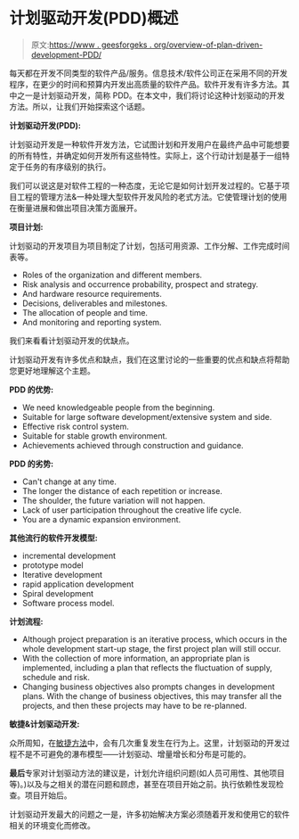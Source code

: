 # 计划驱动开发(PDD)概述

> 原文:[https://www . geesforgeks . org/overview-of-plan-driven-development-PDD/](https://www.geeksforgeeks.org/overview-of-plan-driven-development-pdd/)

每天都在开发不同类型的软件产品/服务。信息技术/软件公司正在采用不同的开发程序，在更少的时间和预算内开发出高质量的软件产品。软件开发有许多方法。其中之一是计划驱动开发，简称 PDD。在本文中，我们将讨论这种计划驱动的开发方法。所以，让我们开始探索这个话题。

**计划驱动开发(PDD):**

计划驱动开发是一种软件开发方法，它试图计划和开发用户在最终产品中可能想要的所有特性，并确定如何开发所有这些特性。实际上，这个行动计划是基于一组特定于任务的有序级别的执行。

我们可以说这是对软件工程的一种态度，无论它是如何计划开发过程的。它基于项目工程的管理方法&一种处理大型软件开发风险的老式方法。它使管理计划的使用在衡量进展和做出项目决策方面展开。

**项目计划:**

计划驱动的开发项目为项目制定了计划，包括可用资源、工作分解、工作完成时间表等。

*   Roles of the organization and different members.
*   Risk analysis and occurrence probability, prospect and strategy.
*   And hardware resource requirements.
*   Decisions, deliverables and milestones.
*   The allocation of people and time.
*   And monitoring and reporting system.

我们来看看计划驱动开发的优缺点。

计划驱动开发有许多优点和缺点，我们在这里讨论的一些重要的优点和缺点将帮助您更好地理解这个主题。

**PDD 的优势:**

*   We need knowledgeable people from the beginning.
*   Suitable for large software development/extensive system and side.
*   Effective risk control system.
*   Suitable for stable growth environment.
*   Achievements achieved through construction and guidance.

**PDD 的劣势:**

*   Can't change at any time.
*   The longer the distance of each repetition or increase.
*   The shoulder, the future variation will not happen.
*   Lack of user participation throughout the creative life cycle.
*   You are a dynamic expansion environment.

**其他流行的软件开发模型:**

*   incremental development
*   prototype model
*   Iterative development
*   rapid application development
*   Spiral development
*   Software process model.

**计划流程:**

*   Although project preparation is an iterative process, which occurs in the whole development start-up stage, the first project plan will still occur.
*   With the collection of more information, an appropriate plan is implemented, including a plan that reflects the fluctuation of supply, schedule and risk.
*   Changing business objectives also prompts changes in development plans. With the change of business objectives, this may transfer all the projects, and then these projects may have to be re-planned.

**敏捷&计划驱动开发:**

众所周知，在[敏捷方法](https://www.geeksforgeeks.org/software-engineering-agile-development-models/)中，会有几次重复发生在行为上。这里，计划驱动的开发过程不是不可避免的瀑布模型——计划驱动、增量增长和分布是可能的。

**最后**专家对计划驱动方法的建议是，计划允许组织问题(如人员可用性、其他项目等)。)以及与之相关的潜在问题和顾虑，甚至在项目开始之前。执行依赖性发现检查。项目开始后。

计划驱动开发最大的问题之一是，许多初始解决方案必须随着开发和使用它的软件相关的环境变化而修改。